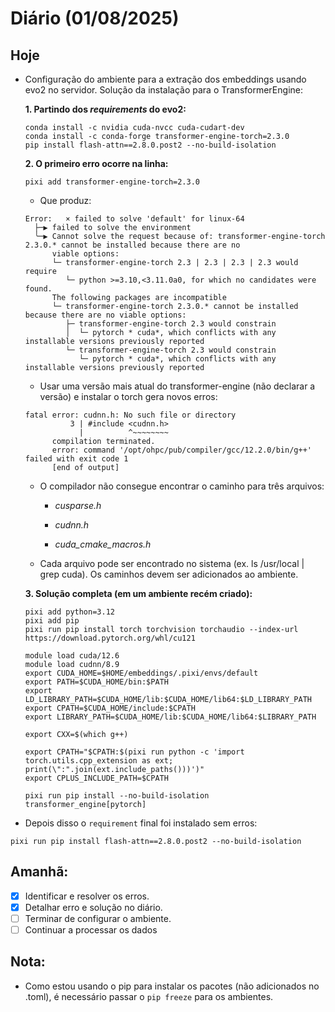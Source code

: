 # Diário (01/08/2025)

## Hoje
- Configuração do ambiente para a extração dos embeddings usando evo2 no servidor. Solução da instalação para o TransformerEngine:

  **1. Partindo dos *requirements* do evo2:**
  
  ```shell
  conda install -c nvidia cuda-nvcc cuda-cudart-dev
  conda install -c conda-forge transformer-engine-torch=2.3.0
  pip install flash-attn==2.8.0.post2 --no-build-isolation
  ```
  
  **2. O primeiro erro ocorre na linha:**
  
  ```pixi add transformer-engine-torch=2.3.0 ```
  
  - Que produz:
  
  ```shell
  Error:   × failed to solve 'default' for linux-64  
    ├─▶ failed to solve the environment  
    ╰─▶ Cannot solve the request because of: transformer-engine-torch 2.3.0.* cannot be installed because there are no  
        viable options:  
        └─ transformer-engine-torch 2.3 | 2.3 | 2.3 | 2.3 would require  
           └─ python >=3.10,<3.11.0a0, for which no candidates were found.  
        The following packages are incompatible  
        └─ transformer-engine-torch 2.3.0.* cannot be installed because there are no viable options:  
           ├─ transformer-engine-torch 2.3 would constrain  
           │  └─ pytorch * cuda*, which conflicts with any installable versions previously reported  
           └─ transformer-engine-torch 2.3 would constrain  
              └─ pytorch * cuda*, which conflicts with any installable versions previously reported
  ```
              
  - Usar uma versão mais atual do transformer-engine (não declarar a versão) e instalar o torch gera novos erros:
  ```
  fatal error: cudnn.h: No such file or directory
            3 | #include <cudnn.h>
              |          ^~~~~~~~~
        compilation terminated.
        error: command '/opt/ohpc/pub/compiler/gcc/12.2.0/bin/g++' failed with exit code 1
        [end of output]
  ```
  
  - O compilador não consegue encontrar o caminho para três arquivos:
    - *cusparse.h*
    
    - *cudnn.h*  
    
    - *cuda_cmake_macros.h*
  
  - Cada arquivo pode ser encontrado no sistema (ex. ls /usr/local | grep cuda). Os caminhos devem ser adicionados ao ambiente.
  
  **3. Solução completa (em um ambiente recém criado):**
  
  ```shell
  pixi add python=3.12
  pixi add pip
  pixi run pip install torch torchvision torchaudio --index-url https://download.pytorch.org/whl/cu121
  
  module load cuda/12.6
  module load cudnn/8.9
  export CUDA_HOME=$HOME/embeddings/.pixi/envs/default
  export PATH=$CUDA_HOME/bin:$PATH
  export LD_LIBRARY_PATH=$CUDA_HOME/lib:$CUDA_HOME/lib64:$LD_LIBRARY_PATH
  export CPATH=$CUDA_HOME/include:$CPATH
  export LIBRARY_PATH=$CUDA_HOME/lib:$CUDA_HOME/lib64:$LIBRARY_PATH
  
  export CXX=$(which g++)
  
  export CPATH="$CPATH:$(pixi run python -c 'import torch.utils.cpp_extension as ext; print(\":".join(ext.include_paths()))')"
  export CPLUS_INCLUDE_PATH=$CPATH
  
  pixi run pip install --no-build-isolation transformer_engine[pytorch]
  ```

- Depois disso o `requirement` final foi instalado sem erros:
```shell
pixi run pip install flash-attn==2.8.0.post2 --no-build-isolation
```

## Amanhã:
- [x] Identificar e resolver os erros.
- [x] Detalhar erro e solução no diário.
- [ ] Terminar de configurar o ambiente.
- [ ] Continuar a processar os dados

## Nota:
- Como estou usando o pip para instalar os pacotes (não adicionados no .toml), é necessário passar o `pip freeze` para os ambientes.
